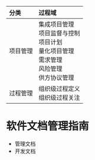 | 分类   | 过程域                                                                                                     |
|:-----|:--------------------------------------------------------------------------------------------------------|
| 项目管理 | 集成项目管理<div>项目监督与控制</div><div>项目计划</div><div>量化项目管理</div><div>需求管理</div><div>风险管理</div><div>供方协议管理</div> |
| 过程管理 | 组织级过程定义<div>组织级过程关注</div>                                                                               |

# 软件文档管理指南
- 管理文档
- 开发文档
